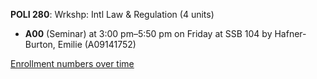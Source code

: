 **POLI 280**: Wrkshp: Intl Law & Regulation (4 units)

- **A00** (Seminar) at 3:00 pm–5:50 pm on Friday at SSB 104 by Hafner-Burton, Emilie (A09141752)

[Enrollment numbers over time](./POLI280.tsv)
